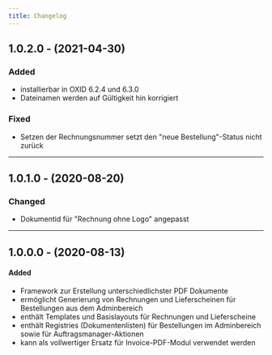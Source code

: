 ```yaml
---
title: Changelog
---
```


## 1.0.2.0 - (2021-04-30)

### Added
- installierbar in OXID 6.2.4 und 6.3.0
- Dateinamen werden auf Gültigkeit hin korrigiert

### Fixed
- Setzen der Rechnungsnummer setzt den "neue Bestellung"-Status nicht zurück

---

## 1.0.1.0 - (2020-08-20)

### Changed
- Dokumentid für "Rechnung ohne Logo" angepasst

---

## 1.0.0.0 - (2020-08-13)

#### Added
- Framework zur Erstellung unterschiedlichster PDF Dokumente
- ermöglicht Generierung von Rechnungen und Lieferscheinen für Bestellungen aus dem Adminbereich
- enthält Templates und Basislayouts für Rechnungen und Lieferscheine
- enthält Registries (Dokumentenlisten) für Bestellungen im Adminbereich sowie für Auftragsmanager-Aktionen 
- kann als vollwertiger Ersatz für Invoice-PDF-Modul verwendet werden
